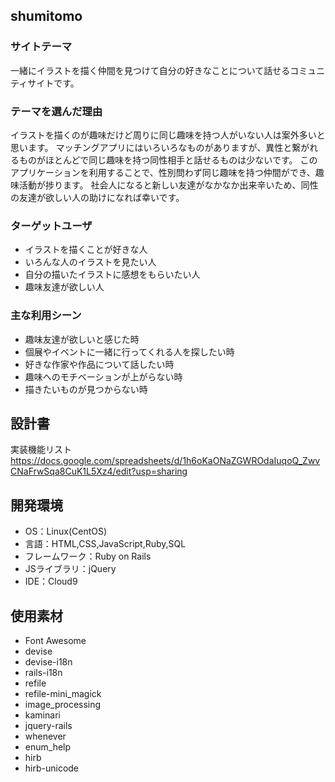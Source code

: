 ## shumitomo

### サイトテーマ
一緒にイラストを描く仲間を見つけて自分の好きなことについて話せるコミュニティサイトです。

### テーマを選んだ理由
イラストを描くのが趣味だけど周りに同じ趣味を持つ人がいない人は案外多いと思います。
マッチングアプリにはいろいろなものがありますが、異性と繋がれるものがほとんどで同じ趣味を持つ同性相手と話せるものは少ないです。
このアプリケーションを利用することで、性別問わず同じ趣味を持つ仲間ができ、趣味活動が捗ります。
社会人になると新しい友達がなかなか出来辛いため、同性の友達が欲しい人の助けになれば幸いです。


### ターゲットユーザ
- イラストを描くことが好きな人
- いろんな人のイラストを見たい人
- 自分の描いたイラストに感想をもらいたい人
- 趣味友達が欲しい人

### 主な利用シーン
- 趣味友達が欲しいと感じた時
- 個展やイベントに一緒に行ってくれる人を探したい時
- 好きな作家や作品について話したい時
- 趣味へのモチベーションが上がらない時
- 描きたいものが見つからない時

## 設計書
実装機能リスト
https://docs.google.com/spreadsheets/d/1h6oKaONaZGWROdaIuqoQ_ZwvCNaFrwSqa8CuK1L5Xz4/edit?usp=sharing

## 開発環境
- OS：Linux(CentOS)
- 言語：HTML,CSS,JavaScript,Ruby,SQL
- フレームワーク：Ruby on Rails
- JSライブラリ：jQuery
- IDE：Cloud9

## 使用素材
- Font Awesome
- devise
- devise-i18n
- rails-i18n
- refile
- refile-mini_magick
- image_processing
- kaminari
- jquery-rails
- whenever
- enum_help
- hirb
- hirb-unicode
